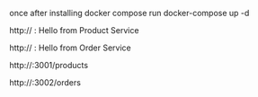 once after installing docker compose run docker-compose up -d

http:// : Hello from Product Service

http:// : Hello from Order Service

http://:3001/products

http://:3002/orders

